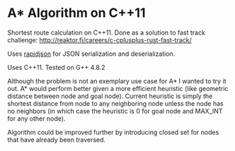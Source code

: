 # A\* Algorithm on C++11

Shortest route calculation on C++11. Done as a solution to fast track challenge: http://reaktor.fi/careers/c-cplusplus-rust-fast-track/

Uses [rapidjson](https://github.com/miloyip/rapidjson) for JSON serialization and deserialization.

Uses C++11. Tested on G++ 4.8.2

Although the problem is not an exemplary use case for A\* I wanted to try it out. A\* would perform better given a more efficient heuristic (like geometric distance between node and goal node). Current heuristic is simply the shortest distance from node to any neighboring node unless the node has no neighbors (in which case the heuristic is 0 for goal node and MAX\_INT for any other node).

Algorithm could be improved further by introducing closed set for nodes that have already been traversed.
